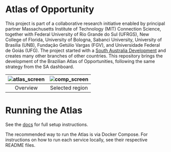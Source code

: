 # Atlas of Opportunity

This project is part of a collaborative research initiative enabled by principal partner Massachusetts Institute of Technology (MIT) Connection Science, together with Federal University of Rio Grande do Sul (UFRGS), New College of Florida, University of Bologna, Sabanci University, University of Brasilia (UNB), Fundação Getúlio Vargas (FGV), and Universidade Federal de Goiás (UFG). The project started with a [South Australia Development](https://github.com/CxSci/SA-dashboard) and creates many other branches of other countries. This repository brings the development of the Brazilian Atlas of Opportunities, following the same strategy from the SA dashboard.

| ![atlas_screen](https://github.com/gpmc-lab-ufrgs/atlas-of-opportunity/assets/10273317/0ca8f08c-9ce6-4b42-bf7e-6dd2772f9cde) |  ![comp_screen](https://github.com/gpmc-lab-ufrgs/atlas-of-opportunity/assets/10273317/8d38168a-14da-4cfe-ab26-baaf415c43f8) |
|:---:|:---:|
|Overview|Selected region|


# Running the Atlas

See the [docs]([https://github.com/username/repository](https://github.com/gpmc-lab-ufrgs/atlas-of-opportunity/tree/master/docs)) for full setup instructions.

The recommended way to run the Atlas is via Docker Compose. For instructions on how to run each service locally, see their respective README files.

